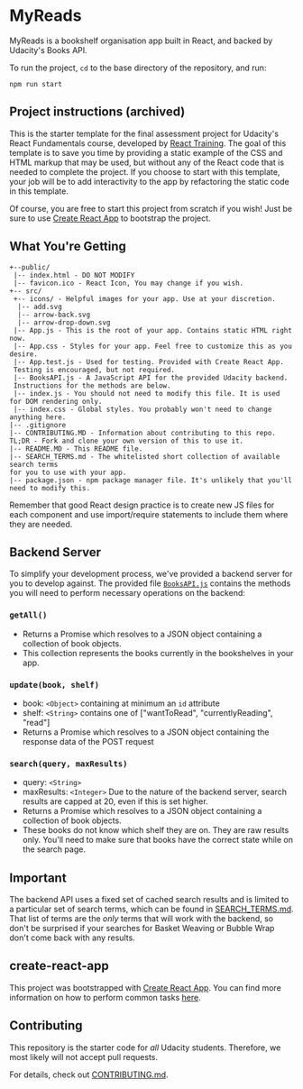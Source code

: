 # MyReads

MyReads is a bookshelf organisation app built in React, and backed by Udacity's
Books API.

To run the project, `cd` to the base directory of the repository, and run:

```
npm run start
```


## Project instructions (archived)

This is the starter template for the final assessment project for Udacity's React Fundamentals course, developed by [React Training](https://reacttraining.com). The goal of this template is to save you time by providing a static example of the CSS and HTML markup that may be used, but without any of the React code that is needed to complete the project. If you choose to start with this template, your job will be to add interactivity to the app by refactoring the static code in this template.

Of course, you are free to start this project from scratch if you wish! Just be sure to use [Create React App](https://github.com/facebookincubator/create-react-app) to bootstrap the project.

## What You're Getting
```
+--public/
 |-- index.html - DO NOT MODIFY
 |-- favicon.ico - React Icon, You may change if you wish.
+-- src/
 +-- icons/ - Helpful images for your app. Use at your discretion.
  |-- add.svg
  |-- arrow-back.svg
  |-- arrow-drop-down.svg
 |-- App.js - This is the root of your app. Contains static HTML right now.
 |-- App.css - Styles for your app. Feel free to customize this as you desire.
 |-- App.test.js - Used for testing. Provided with Create React App.
 Testing is encouraged, but not required.
 |-- BooksAPI.js - A JavaScript API for the provided Udacity backend.
 Instructions for the methods are below.
 |-- index.js - You should not need to modify this file. It is used for DOM rendering only.
 |-- index.css - Global styles. You probably won't need to change anything here.
|-- .gitignore
|-- CONTRIBUTING.MD - Information about contributing to this repo.
TL;DR - Fork and clone your own version of this to use it.
|-- README.MD - This README file.
|-- SEARCH_TERMS.md - The whitelisted short collection of available search terms
for you to use with your app.
|-- package.json - npm package manager file. It's unlikely that you'll need to modify this.
```

Remember that good React design practice is to create new JS files for each component and use import/require statements to include them where they are needed.

## Backend Server

To simplify your development process, we've provided a backend server for you to develop against. The provided file [`BooksAPI.js`](src/BooksAPI.js) contains the methods you will need to perform necessary operations on the backend:

### `getAll()`
* Returns a Promise which resolves to a JSON object containing a collection of book objects.
* This collection represents the books currently in the bookshelves in your app.

### `update(book, shelf)`
* book: `<Object>` containing at minimum an `id` attribute
* shelf: `<String>` contains one of ["wantToRead", "currentlyReading", "read"]
* Returns a Promise which resolves to a JSON object containing the response data of the POST request

### `search(query, maxResults)`
* query: `<String>`
* maxResults: `<Integer>` Due to the nature of the backend server, search results are capped at 20, even if this is set higher.
* Returns a Promise which resolves to a JSON object containing a collection of book objects.
* These books do not know which shelf they are on. They are raw results only. You'll need to make sure that books have the correct state while on the search page.

## Important
The backend API uses a fixed set of cached search results and is limited to a particular set of search terms, which can be found in [SEARCH_TERMS.md](SEARCH_TERMS.md). That list of terms are the _only_ terms that will work with the backend, so don't be surprised if your searches for Basket Weaving or Bubble Wrap don't come back with any results.

## create-react-app

This project was bootstrapped with [Create React App](https://github.com/facebookincubator/create-react-app). You can find more information on how to perform common tasks [here](https://github.com/facebookincubator/create-react-app/blob/master/packages/react-scripts/template/README.md).

## Contributing

This repository is the starter code for _all_ Udacity students. Therefore, we most likely will not accept pull requests.

For details, check out [CONTRIBUTING.md](CONTRIBUTING.md).
